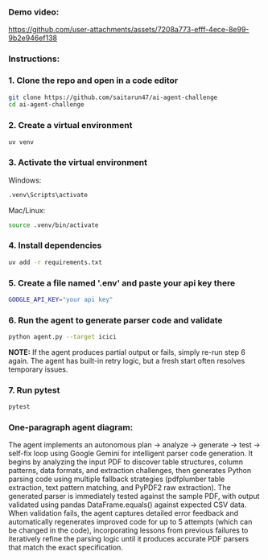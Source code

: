 ### Demo video:



https://github.com/user-attachments/assets/7208a773-efff-4ece-8e99-9b2e946ef138



### Instructions:

### 1. Clone the repo and open in a code editor

```bash
git clone https://github.com/saitarun47/ai-agent-challenge
cd ai-agent-challenge
```

### 2. Create a virtual environment

```bash
uv venv
```

### 3. Activate the virtual environment

Windows:
```bash
.venv\Scripts\activate
```

Mac/Linux:
```bash
source .venv/bin/activate
```

### 4. Install dependencies

```bash
uv add -r requirements.txt
```

### 5. Create a file named '.env' and paste your api key there

```bash
GOOGLE_API_KEY="your api key"
```

### 6. Run the agent to generate parser code and validate
```bash
python agent.py --target icici
```
**NOTE:** If the agent produces partial output or fails, simply re-run step 6 again. The agent has built-in retry logic, but a fresh start often resolves temporary issues.

### 7. Run pytest
```bash
pytest
```


### One-paragraph agent diagram:
The agent implements an autonomous plan → analyze → generate → test → self-fix loop using Google Gemini for intelligent parser code generation. It begins by analyzing the input PDF to discover table structures, column patterns, data formats, and extraction challenges, then generates Python parsing code using multiple fallback strategies (pdfplumber table extraction, text pattern matching, and PyPDF2 raw extraction). The generated parser is immediately tested against the sample PDF, with output validated using pandas DataFrame.equals() against expected CSV data. When validation fails, the agent captures detailed error feedback and automatically regenerates improved code for up to 5 attempts (which can be changed in the code), incorporating lessons from previous failures to iteratively refine the parsing logic until it produces accurate PDF parsers that match the exact specification.


